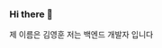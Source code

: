 ### Hi there 👋

<!--
**Robbkim/Robbkim** is a ✨ _special_ ✨ repository because its `README.md` (this file) appears on your GitHub profile. -->
 
 제 이름은 김영훈
 저는 백엔드 개발자 입니다

<!--
- 🔭 I’m currently working on ...
- 🌱 I’m currently learning ...
- 👯 I’m looking to collaborate on ...
- 🤔 I’m looking for help with ...
- 💬 Ask me about ...
- 📫 How to reach me: ...
- 😄 Pronouns: ...
- ⚡ Fun fact: ...
-->
